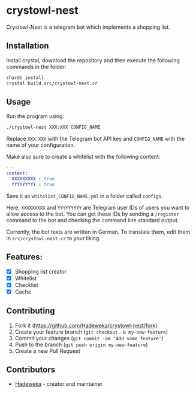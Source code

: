 # crystowl-nest

Crystowl-Nest is a telegram bot which implements a shopping list.

## Installation

Install crystal, download the repository and then execute the following commands in the folder:

```bash
shards install
crystal build src/crystowl-nest.cr
```

## Usage

Run the program using:

```bash
./crystowl-nest XXX:XXX CONFIG_NAME
```

Replace ```XXX:XXX``` with the Telegram bot API key and ```CONFIG_NAME``` with the name of your configuration.

Make also sure to create a whitelist with the following content:

```yaml
---
content:
  XXXXXXXXX : true
  YYYYYYYYY : true
```

Save it as ```whitelist_CONFIG_NAME.yml``` in a folder called ```configs```.

Here, ```XXXXXXXXX``` and ```YYYYYYYYY``` are Telegram user IDs of users you want to allow access to the bot.
You can get these IDs by sending a ```/register``` command to the bot and checking the command line standard output.

Currently, the bot texts are written in German. To translate them, edit them in ```src/crystowl-nest.cr``` to your liking.

## Features:

* [X] Shopping list creator
* [X] Whitelist
* [X] Checklist
* [X] Cache

## Contributing

1. Fork it (<https://github.com/Hadeweka/crystowl-nest/fork>)
2. Create your feature branch (`git checkout -b my-new-feature`)
3. Commit your changes (`git commit -am 'Add some feature'`)
4. Push to the branch (`git push origin my-new-feature`)
5. Create a new Pull Request

## Contributors

- [Hadeweka](https://github.com/Hadeweka) - creator and maintainer
